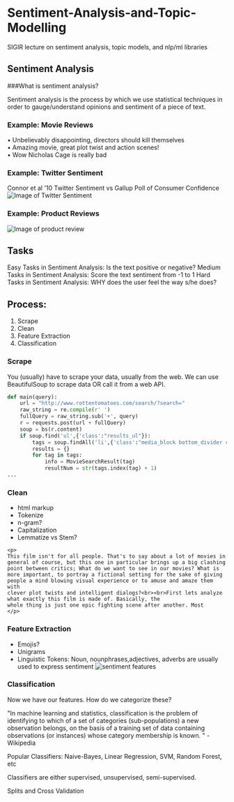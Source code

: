 # Sentiment-Analysis-and-Topic-Modelling
SIGIR lecture on sentiment analysis, topic models, and nlp/ml libraries

## Sentiment Analysis
###What is sentiment analysis? <br>

Sentiment analysis is the process by which we use statistical techniques in order to gauge/understand opinions and sentiment of a piece of text. <br>

### Example: Movie Reviews  <br>
• Unbelievably disappointing, directors should kill themselves  <br>
• Amazing movie, great plot twist and action scenes!  <br>
• Wow Nicholas Cage is really bad  <br>

### Example: Twitter Sentiment
Connor et al '10
Twitter Sentiment vs Gallup Poll of Consumer Confidence
![Image of Twitter Sentiment](https://cloud.githubusercontent.com/assets/7456865/19132943/8a9fb33e-8b1b-11e6-9a6f-270d7203e1a8.png)

### Example: Product Reviews
![Image of product review](https://cloud.githubusercontent.com/assets/7456865/19133130/5b2c5eb2-8b1c-11e6-8867-8eadcaca58ca.png)

## Tasks
Easy Tasks in Sentiment Analysis: Is the text positive or negative?
Medium Tasks in Sentiment Analysis: Score the text sentiment from -1 to 1
Hard Tasks in Sentiment Analysis: WHY does the user feel the way s/he does?

## Process:
1) Scrape
2) Clean
3) Feature Extraction
4) Classification

### Scrape
You (usually) have to scrape your data, usually from the web. We can use BeautifulSoup to scrape data OR call it from a web API.

```python 
def main(query):
	url = "http://www.rottentomatoes.com/search/?search="
	raw_string = re.compile(r' ')
	fullQuery = raw_string.sub('+', query)
	r = requests.post(url + fullQuery)
	soup = bs(r.content)
	if soup.find('ul',{'class':"results_ul"}):
		tags = soup.findAll('li',{'class':"media_block bottom_divider clearfix"})
		results = {}
		for tag in tags:
			info = MovieSearchResult(tag)
			resultNum = str(tags.index(tag) + 1)
...
```

### Clean
- html markup
- Tokenize
- n-gram?
- Capitalization
- Lemmatize vs Stem?

```
<p>
This film isn't for all people. That's to say about a lot of movies in
general of course, but this one in particular brings up a big clashing
point between critics; What do we want to see in our movies? What is
more important, to portray a fictional setting for the sake of giving
people a mind blowing visual experience or to amuse and amaze them with
clever plot twists and intelligent dialogs?<br><br>First lets analyze what exactly this film is made of. Basically, the
whole thing is just one epic fighting scene after another. Most
</p>

```

### Feature Extraction

- Emojis?
- Unigrams
- Linguistic Tokens:  Noun, nounphrases,adjectives, adverbs are usually used to express sentiment
![sentiment features](https://cloud.githubusercontent.com/assets/7456865/19133823/fea2bbba-8b1f-11e6-8ef7-cd22a497a0e1.png)

### Classification

Now we have our features. How do we categorize these?

"In machine learning and statistics, classification is the problem of identifying to which of a set of categories (sub-populations) a new observation belongs, on the basis of a training set of data containing observations (or instances) whose category membership is known. " - Wikipedia

Popular Classifiers: Naive-Bayes, Linear Regression, SVM, Random Forest, etc

Classifiers are either supervised, unsupervised, semi-supervised.

Splits and Cross Validation







